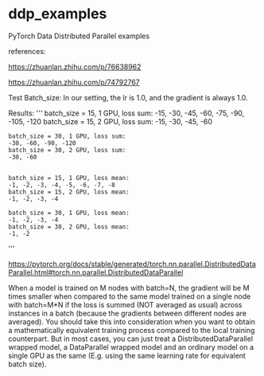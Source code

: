 # ddp_examples
PyTorch Data Distributed Parallel examples

references:

  https://zhuanlan.zhihu.com/p/76638962
  
  https://zhuanlan.zhihu.com/p/74792767


Test Batch_size: In our setting, the lr is 1.0, and the gradient is always 1.0.

Results:
'''
    batch_size = 15, 1 GPU, loss sum:
    -15, -30, -45, -60, -75, -90, -105, -120
    batch_size = 15, 2 GPU, loss sum:
    -15, -30, -45, -60

    batch_size = 30, 1 GPU, loss sum:
    -30, -60, -90, -120
    batch_size = 30, 2 GPU, loss sum:
    -30, -60


    batch_size = 15, 1 GPU, loss mean:
    -1, -2, -3, -4, -5, -6, -7, -8
    batch_size = 15, 2 GPU, loss mean:
    -1, -2, -3, -4

    batch_size = 30, 1 GPU, loss mean:
    -1, -2, -3, -4
    batch_size = 30, 2 GPU, loss mean:
    -1, -2
'''

https://pytorch.org/docs/stable/generated/torch.nn.parallel.DistributedDataParallel.html#torch.nn.parallel.DistributedDataParallel

When a model is trained on M nodes with batch=N, the gradient will be M times smaller when compared to the same model trained on a single node with batch=M*N if the loss is summed (NOT averaged as usual) across instances in a batch (because the gradients between different nodes are averaged). You should take this into consideration when you want to obtain a mathematically equivalent training process compared to the local training counterpart. But in most cases, you can just treat a DistributedDataParallel wrapped model, a DataParallel wrapped model and an ordinary model on a single GPU as the same (E.g. using the same learning rate for equivalent batch size).
